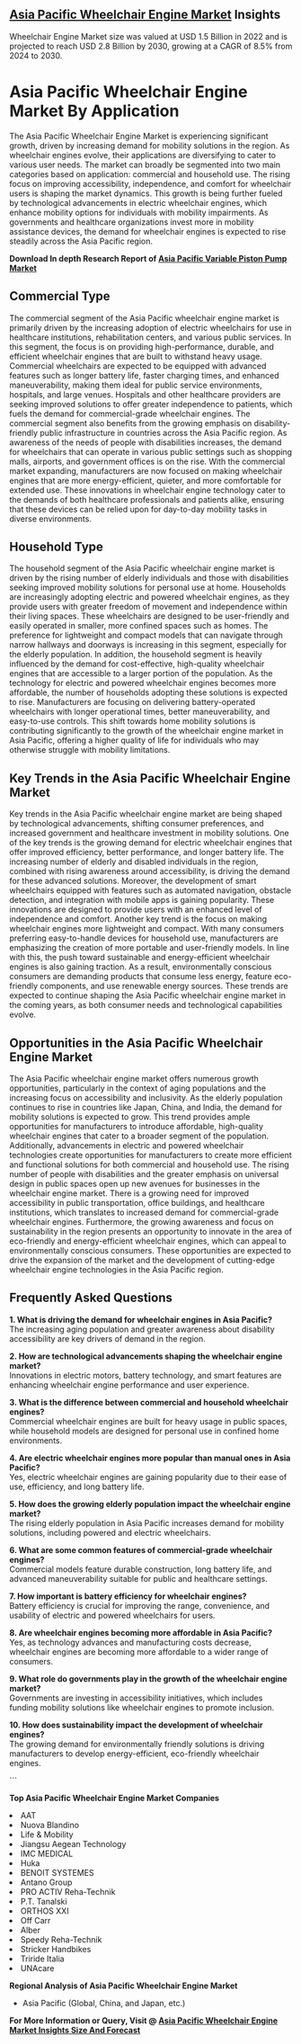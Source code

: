 <h2><a href="https://www.verifiedmarketreports.com/download-sample/?rid=220332&amp;utm_source=Github-Feb&amp;utm_medium=225" target="_blank">Asia Pacific Wheelchair Engine Market</a> Insights</h2><p>Wheelchair Engine Market size was valued at USD 1.5 Billion in 2022 and is projected to reach USD 2.8 Billion by 2030, growing at a CAGR of 8.5% from 2024 to 2030.</p><p><h1>Asia Pacific Wheelchair Engine Market By Application</h1> <p>The Asia Pacific Wheelchair Engine Market is experiencing significant growth, driven by increasing demand for mobility solutions in the region. As wheelchair engines evolve, their applications are diversifying to cater to various user needs. The market can broadly be segmented into two main categories based on application: commercial and household use. The rising focus on improving accessibility, independence, and comfort for wheelchair users is shaping the market dynamics. This growth is being further fueled by technological advancements in electric wheelchair engines, which enhance mobility options for individuals with mobility impairments. As governments and healthcare organizations invest more in mobility assistance devices, the demand for wheelchair engines is expected to rise steadily across the Asia Pacific region. <p><strong>Download In depth Research Report of <a href="https://www.verifiedmarketreports.com/download-sample/?rid=236118&amp;utm_source=Pulse-Dec&amp;utm_medium=225" target="_blank">Asia Pacific Variable Piston Pump Market</a></strong></p> </p> <h2>Commercial Type</h2> <p>The commercial segment of the Asia Pacific wheelchair engine market is primarily driven by the increasing adoption of electric wheelchairs for use in healthcare institutions, rehabilitation centers, and various public services. In this segment, the focus is on providing high-performance, durable, and efficient wheelchair engines that are built to withstand heavy usage. Commercial wheelchairs are expected to be equipped with advanced features such as longer battery life, faster charging times, and enhanced maneuverability, making them ideal for public service environments, hospitals, and large venues. Hospitals and other healthcare providers are seeking improved solutions to offer greater independence to patients, which fuels the demand for commercial-grade wheelchair engines. The commercial segment also benefits from the growing emphasis on disability-friendly public infrastructure in countries across the Asia Pacific region. As awareness of the needs of people with disabilities increases, the demand for wheelchairs that can operate in various public settings such as shopping malls, airports, and government offices is on the rise. With the commercial market expanding, manufacturers are now focused on making wheelchair engines that are more energy-efficient, quieter, and more comfortable for extended use. These innovations in wheelchair engine technology cater to the demands of both healthcare professionals and patients alike, ensuring that these devices can be relied upon for day-to-day mobility tasks in diverse environments.</p> <h2>Household Type</h2> <p>The household segment of the Asia Pacific wheelchair engine market is driven by the rising number of elderly individuals and those with disabilities seeking improved mobility solutions for personal use at home. Households are increasingly adopting electric and powered wheelchair engines, as they provide users with greater freedom of movement and independence within their living spaces. These wheelchairs are designed to be user-friendly and easily operated in smaller, more confined spaces such as homes. The preference for lightweight and compact models that can navigate through narrow hallways and doorways is increasing in this segment, especially for the elderly population. In addition, the household segment is heavily influenced by the demand for cost-effective, high-quality wheelchair engines that are accessible to a larger portion of the population. As the technology for electric and powered wheelchair engines becomes more affordable, the number of households adopting these solutions is expected to rise. Manufacturers are focusing on delivering battery-operated wheelchairs with longer operational times, better maneuverability, and easy-to-use controls. This shift towards home mobility solutions is contributing significantly to the growth of the wheelchair engine market in Asia Pacific, offering a higher quality of life for individuals who may otherwise struggle with mobility limitations.</p> <h2>Key Trends in the Asia Pacific Wheelchair Engine Market</h2> <p>Key trends in the Asia Pacific wheelchair engine market are being shaped by technological advancements, shifting consumer preferences, and increased government and healthcare investment in mobility solutions. One of the key trends is the growing demand for electric wheelchair engines that offer improved efficiency, better performance, and longer battery life. The increasing number of elderly and disabled individuals in the region, combined with rising awareness around accessibility, is driving the demand for these advanced solutions. Moreover, the development of smart wheelchairs equipped with features such as automated navigation, obstacle detection, and integration with mobile apps is gaining popularity. These innovations are designed to provide users with an enhanced level of independence and comfort. Another key trend is the focus on making wheelchair engines more lightweight and compact. With many consumers preferring easy-to-handle devices for household use, manufacturers are emphasizing the creation of more portable and user-friendly models. In line with this, the push toward sustainable and energy-efficient wheelchair engines is also gaining traction. As a result, environmentally conscious consumers are demanding products that consume less energy, feature eco-friendly components, and use renewable energy sources. These trends are expected to continue shaping the Asia Pacific wheelchair engine market in the coming years, as both consumer needs and technological capabilities evolve.</p> <h2>Opportunities in the Asia Pacific Wheelchair Engine Market</h2> <p>The Asia Pacific wheelchair engine market offers numerous growth opportunities, particularly in the context of aging populations and the increasing focus on accessibility and inclusivity. As the elderly population continues to rise in countries like Japan, China, and India, the demand for mobility solutions is expected to grow. This trend provides ample opportunities for manufacturers to introduce affordable, high-quality wheelchair engines that cater to a broader segment of the population. Additionally, advancements in electric and powered wheelchair technologies create opportunities for manufacturers to create more efficient and functional solutions for both commercial and household use. The rising number of people with disabilities and the greater emphasis on universal design in public spaces open up new avenues for businesses in the wheelchair engine market. There is a growing need for improved accessibility in public transportation, office buildings, and healthcare institutions, which translates to increased demand for commercial-grade wheelchair engines. Furthermore, the growing awareness and focus on sustainability in the region presents an opportunity to innovate in the area of eco-friendly and energy-efficient wheelchair engines, which can appeal to environmentally conscious consumers. These opportunities are expected to drive the expansion of the market and the development of cutting-edge wheelchair engine technologies in the Asia Pacific region.</p> <h2>Frequently Asked Questions</h2> <p><b>1. What is driving the demand for wheelchair engines in Asia Pacific?</b><br> The increasing aging population and greater awareness about disability accessibility are key drivers of demand in the region.</p> <p><b>2. How are technological advancements shaping the wheelchair engine market?</b><br> Innovations in electric motors, battery technology, and smart features are enhancing wheelchair engine performance and user experience.</p> <p><b>3. What is the difference between commercial and household wheelchair engines?</b><br> Commercial wheelchair engines are built for heavy usage in public spaces, while household models are designed for personal use in confined home environments.</p> <p><b>4. Are electric wheelchair engines more popular than manual ones in Asia Pacific?</b><br> Yes, electric wheelchair engines are gaining popularity due to their ease of use, efficiency, and long battery life.</p> <p><b>5. How does the growing elderly population impact the wheelchair engine market?</b><br> The rising elderly population in Asia Pacific increases demand for mobility solutions, including powered and electric wheelchairs.</p> <p><b>6. What are some common features of commercial-grade wheelchair engines?</b><br> Commercial models feature durable construction, long battery life, and advanced maneuverability suitable for public and healthcare settings.</p> <p><b>7. How important is battery efficiency for wheelchair engines?</b><br> Battery efficiency is crucial for improving the range, convenience, and usability of electric and powered wheelchairs for users.</p> <p><b>8. Are wheelchair engines becoming more affordable in Asia Pacific?</b><br> Yes, as technology advances and manufacturing costs decrease, wheelchair engines are becoming more affordable to a wider range of consumers.</p> <p><b>9. What role do governments play in the growth of the wheelchair engine market?</b><br> Governments are investing in accessibility initiatives, which includes funding mobility solutions like wheelchair engines to promote inclusion.</p> <p><b>10. How does sustainability impact the development of wheelchair engines?</b><br> The growing demand for environmentally friendly solutions is driving manufacturers to develop energy-efficient, eco-friendly wheelchair engines.</p> ```</p><p><strong>Top Asia Pacific Wheelchair Engine Market Companies</strong></p><div data-test-id=""><p><li>AAT</li><li> Nuova Blandino</li><li> Life & Mobility</li><li> Jiangsu Aegean Technology</li><li> IMC MEDICAL</li><li> Huka</li><li> BENOIT SYSTEMES</li><li> Antano Group</li><li> PRO ACTIV Reha-Technik</li><li> P.T. Tanalski</li><li> ORTHOS XXI</li><li> Off Carr</li><li> Alber</li><li> Speedy Reha-Technik</li><li> Stricker Handbikes</li><li> Triride Italia</li><li> UNAcare</li></p><div><strong>Regional Analysis of&nbsp;Asia Pacific Wheelchair Engine Market</strong></div><ul><li dir="ltr"><p dir="ltr">Asia Pacific (Global, China, and Japan, etc.)</p></li></ul><p><strong>For More Information or Query, Visit @&nbsp;</strong><strong><a href="https://www.verifiedmarketreports.com/product/wheelchair-engine-market/?utm_source=Github-Feb&amp;utm_medium=225" target="_blank">Asia Pacific Wheelchair Engine Market Insights Size And Forecast</a></strong></p></div><h2>&nbsp;</h2><div data-test-id="">&nbsp;</div>
